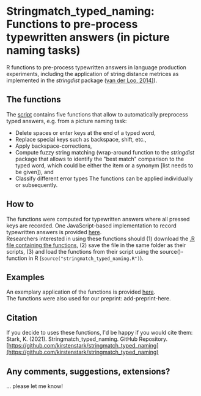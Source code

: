 # Stringmatch_typed_naming: Functions to pre-process typewritten answers (in picture naming tasks)

R functions to pre-process typewritten answers in language production experiments, including the application of string distance metrices as implemented in the *stringdist* package ([van der Loo, 2014)](https://journal.r-project.org/archive/2014/RJ-2014-011/index.html)). 

## The functions
The [script](https://github.com/kirstenstark/stringmatch_typed_naming/blob/main/stringmatch_typed_naming.R) contains five functions that allow to automatically preprocess typed answers, e.g. from a picture naming task: 
- Delete spaces or enter keys at the end of a typed word,
- Replace special keys such as backspace, shift, etc., 
- Apply backspace-corrections,
- Compute fuzzy string matching (wrap-around function to the *stringdist* package that allows to identify the "best match" comparison to the typed word, which could be either the item or a synonym [list needs to be given]), and 
- Classify different error types
The functions can be applied individually or subsequently. 

## How to
The functions were computed for typewritten answers where all pressed keys are recorded. One JavaScript-based implementation to record typewritten answers is provided [here](https://github.com/kirstenstark/typing_RTs_JS).  
Researchers interested in using these functions should (1) download the [.R file containing the functions](https://github.com/kirstenstark/stringmatch_typed_naming/blob/main/stringmatch_typed_naming.R), (2) save the file in the same folder as their scripts, (3) and load the functions from their script using the source()-function in R (`source("stringmatch_typed_naming.R")`). 

## Examples
An exemplary application of the functions is provided [here](https://github.com/kirstenstark/stringmatch_typed_naming/tree/main/example).  
The functions were also used for our preprint: add-preprint-here.

## Citation
If you decide to uses these functions, I'd be happy if you would cite them: 
Stark, K. (2021). Stringmatch_typed_naming. GitHub Repository. [https://github.com/kirstenstark/stringmatch_typed_naming](https://github.com/kirstenstark/stringmatch_typed_naming)

## Any comments, suggestions, extensions?
... please let me know!

